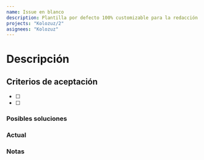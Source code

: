 ```yaml
---
name: Issue en blanco
description: Plantilla por defecto 100% customizable para la redacción de issues
projects: "Kolozuz/2"
asignees: "Kolozuz"
---
```


<!-- No necesitas eliminar los comentarios -->
<!-- Estos comentarios solo son visibles al redactar el issue -->
# Descripción <!-- Detalles de la situación actual y del resultado esperado -->

## Criterios de aceptación <!-- Lista compreta de los items explicitamente requeridos para que el desarrollo sea aceptado e implementado -->

- [ ] 
- [ ] 

### Posibles soluciones <!-- Sugerencias pueden venir del desarrollador que asigno el issue o del desarrollador asignado -->

### Actual <!-- Esto ya existe o algo similar? porque deberia cambiar o porque no cumple con los requerimientos? -->

### Notas <!-- Información relacionada al issue -->
